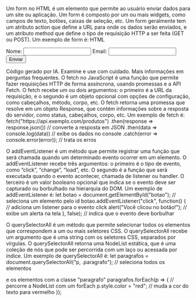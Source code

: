 
Um form no HTML é um elemento que permite ao usuário enviar dados para um site ou aplicação. Um form é composto por um ou mais widgets, como campos de texto, botões, caixas de seleção, etc. Um form geralmente tem um atributo action que define a URL para onde os dados serão enviados, e um atributo method que define o tipo de requisição HTTP a ser feita (GET ou POST). Um exemplo de form é:
HTML

<form action="/cadastro" method="POST">
  <label for="nome">Nome:</label>
  <input type="text" id="nome" name="nome" required>
  <label for="email">Email:</label>
  <input type="email" id="email" name="email" required>
  <button type="submit">Enviar</button>
</form>
Código gerado por IA. Examine e use com cuidado. Mais informações em perguntas frequentes.
O fetch no JavaScript é uma função que permite fazer requisições HTTP de forma assíncrona, usando promessas e a API Fetch. O fetch recebe um ou dois argumentos: o primeiro é a URL da requisição, e o segundo é um objeto opcional com opções de configuração, como cabeçalhos, método, corpo, etc. O fetch retorna uma promessa que resolve em um objeto Response, que contém informações sobre a resposta do servidor, como status, cabeçalhos, corpo, etc. Um exemplo de fetch é:
fetch("https://api.exemplo.com/produtos")
  .then(response => response.json()) // converte a resposta em JSON
  .then(data => console.log(data)) // exibe os dados no console
  .catch(error => console.error(error)); // trata os erros

O addEventListener é um método que permite registrar uma função que será chamada quando um determinado evento ocorrer em um elemento. O addEventListener recebe três argumentos: o primeiro é o tipo de evento, como “click”, “change”, “load”, etc. O segundo é a função que será executada quando o evento acontecer, chamada de listener ou handler. O terceiro é um valor booleano opcional que indica se o evento deve ser capturado ou borbulhado na hierarquia do DOM. Um exemplo de addEventListener é:
let botao = document.getElementById("botao"); // seleciona um elemento pelo id
botao.addEventListener("click", function() { // adiciona um listener para o evento click
  alert("Você clicou no botão!"); // exibe um alerta na tela
}, false); // indica que o evento deve borbulhar

O querySelectorAll é um método que permite selecionar todos os elementos que correspondem a um ou mais seletores CSS. O querySelectorAll recebe um argumento que é uma string com os seletores CSS, separados por vírgulas. O querySelectorAll retorna uma NodeList estática, que é uma coleção de nós que pode ser percorrida com um laço ou acessada por índice. Um exemplo de querySelectorAll é:
let paragrafos = document.querySelectorAll("p, .paragrafo"); // seleciona todos os elementos <p> e os elementos com a classe "paragrafo"
paragrafos.forEach(p => { // percorre a NodeList com um forEach
  p.style.color = "red"; // muda a cor do texto para vermelho
});

